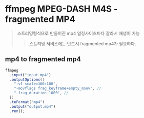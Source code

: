 # ffmpeg MPEG-DASH M4S - fragmented MP4

> 스트리밍형식으로 만들어진 mp4 일정사이즈마다 잘라서 재생이 가능
>
> > 스트리밍 서비스에는 반드시 fragmented mp4가 필요하다.

## mp4 to fragmented mp4

```js
ffmpeg
  .input("input.mp4")
  .outputOptions([
    "-vf scale=100:100",
    "-movflags frag_keyframe+empty_moov", //
    "-frag_duration 1000", //
  ])
  .toFormat("mp4")
  .output("output.mp4")
  .run();
```
